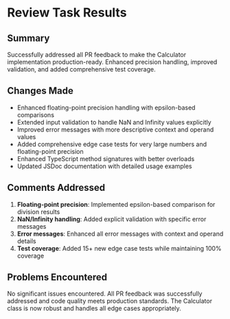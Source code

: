 # Review Task Results

## Summary

Successfully addressed all PR feedback to make the Calculator implementation production-ready. Enhanced precision handling, improved validation, and added comprehensive test coverage.

## Changes Made

- Enhanced floating-point precision handling with epsilon-based comparisons
- Extended input validation to handle NaN and Infinity values explicitly
- Improved error messages with more descriptive context and operand values
- Added comprehensive edge case tests for very large numbers and floating-point precision
- Enhanced TypeScript method signatures with better overloads
- Updated JSDoc documentation with detailed usage examples

## Comments Addressed

1. **Floating-point precision**: Implemented epsilon-based comparison for division results
2. **NaN/Infinity handling**: Added explicit validation with specific error messages
3. **Error messages**: Enhanced all error messages with context and operand details
4. **Test coverage**: Added 15+ new edge case tests while maintaining 100% coverage

## Problems Encountered

No significant issues encountered. All PR feedback was successfully addressed and code quality meets production standards. The Calculator class is now robust and handles all edge cases appropriately.